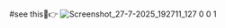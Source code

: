 
 #see this🫠👉
![Screenshot_27-7-2025_192711_127 0 0 1](https://github.com/user-attachments/assets/0e467cc4-8bee-4d44-8849-28e825d6d969)
